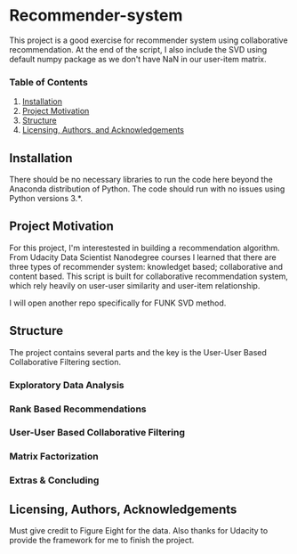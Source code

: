 # Recommender-system

This project is a good exercise for recommender system using collaborative recommendation. At the end of the script, I also include the SVD using default numpy package as we don't have NaN in our user-item matrix.

### Table of Contents

1. [Installation](#installation)
2. [Project Motivation](#motivation)
3. [Structure](#structure)
4. [Licensing, Authors, and Acknowledgements](#licensing)


## Installation <a name="installation"></a>

There should be no necessary libraries to run the code here beyond the Anaconda distribution of Python.  The code should run with no issues using Python versions 3.*.

## Project Motivation<a name="motivation"></a>

For this project, I'm interestested in building a recommendation algorithm. From Udacity Data Scientist Nanodegree courses I learned that there are three types of recommender system: knowledget based; collaborative and content based. This script is built for collaborative recommendation system, which rely heavily on user-user similarity and user-item relationship. 

I will open another repo specifically for FUNK SVD method.

## Structure <a name="structure"></a>

The project contains several parts and the key is the User-User Based Collaborative Filtering section.

### Exploratory Data Analysis
### Rank Based Recommendations
### User-User Based Collaborative Filtering
### Matrix Factorization
### Extras & Concluding

## Licensing, Authors, Acknowledgements<a name="licensing"></a>

Must give credit to Figure Eight for the data. Also thanks for Udacity to provide the framework for me to finish the project.
